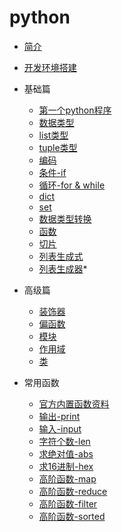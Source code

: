 # python

* [简介](content/python.md)
* [开发环境搭建](install.md)
* 基础篇
  * [第一个python程序](first_python.md)
  * [数据类型](content/type.md)
  * [list类型](content/list.md)
  * [tuple类型](contet/tuple.md)
  * [编码](content/format.md)
  * [条件-if](content/if.md)
  * [循环-for & while](content/for.md)
  * [dict](content/dict.md)
  * [set](content/set.md)
  * [数据类型转换](content/typeConvert.md)
  * [函数](content/function.md)
  * [切片](content/Slice.md)
  * [列表生成式](content/list_maker.md)
  * [列表生成器](content/list_gen.md)*
* 高级篇
  * [装饰器](content/decorator.md)
  * [偏函数](content/partial_fun.md)
  * [模块](content/module.md)
  * [作用域](content/area.md)
  * [类](content/class.md)
  
* 常用函数
  * [官方内置函数资料](https://docs.python.org/3/library/functions.html)
  * [输出-print](content/print.md)
  * [输入-input](content/input.md)
  * [字符个数-len](content/len.md)
  * [求绝对值-abs](content/abs.md)
  * [求16进制-hex](content/hex.md)
  * [高阶函数-map](content/map.md)
  * [高阶函数-reduce](content/reduce.md)
  * [高阶函数-filter](content/filter.md)
  * [高阶函数-sorted](content/sorted.md)
  